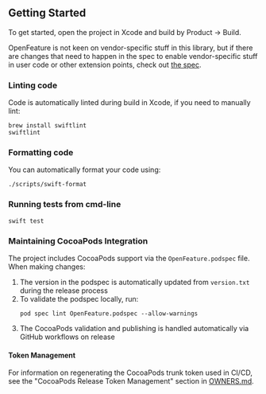 ## Getting Started

To get started, open the project in Xcode and build by Product -> Build.

OpenFeature is not keen on vendor-specific stuff in this library, but if there are changes that need to happen in the spec to enable vendor-specific stuff in user code or other extension points, check out [the spec](https://github.com/open-feature/spec).

### Linting code

Code is automatically linted during build in Xcode, if you need to manually lint:
```shell
brew install swiftlint
swiftlint
```

### Formatting code

You can automatically format your code using:
```shell
./scripts/swift-format
```

### Running tests from cmd-line

```shell
swift test
```

### Maintaining CocoaPods Integration

The project includes CocoaPods support via the `OpenFeature.podspec` file. When making changes:

1. The version in the podspec is automatically updated from `version.txt` during the release process
2. To validate the podspec locally, run:
   ```shell
   pod spec lint OpenFeature.podspec --allow-warnings
   ```
4. The CocoaPods validation and publishing is handled automatically via GitHub workflows on release

#### Token Management

For information on regenerating the CocoaPods trunk token used in CI/CD, see the "CocoaPods Release Token Management" section in [OWNERS.md](OWNERS.md).
